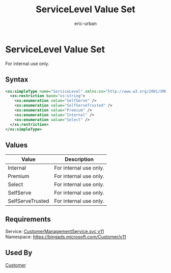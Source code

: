 ﻿---
title: ServiceLevel Value Set
ms.service: bing-ads-customer-management
ms.topic: article
author: eric-urban
ms.author: eur
---
# ServiceLevel Value Set
For internal use only.

## Syntax
```xml
<xs:simpleType name="ServiceLevel" xmlns:xs="http://www.w3.org/2001/XMLSchema">
  <xs:restriction base="xs:string">
    <xs:enumeration value="SelfServe" />
    <xs:enumeration value="SelfServeTrusted" />
    <xs:enumeration value="Premium" />
    <xs:enumeration value="Internal" />
    <xs:enumeration value="Select" />
  </xs:restriction>
</xs:simpleType>
```

## <a name="values"></a>Values

|Value|Description|
|-----------|---------------|
|<a name="internal"></a>Internal|For internal use only.|
|<a name="premium"></a>Premium|For internal use only.|
|<a name="select"></a>Select|For internal use only.|
|<a name="selfserve"></a>SelfServe|For internal use only.|
|<a name="selfservetrusted"></a>SelfServeTrusted|For internal use only.|

## Requirements
Service: [CustomerManagementService.svc v11](https://clientcenter.api.bingads.microsoft.com/Api/CustomerManagement/v11/CustomerManagementService.svc)  
Namespace: https://bingads.microsoft.com/Customer/v11  

## Used By
[Customer](customer.md)  
